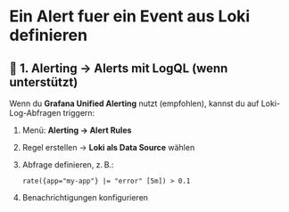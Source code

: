 # Ein Alert fuer ein Event aus Loki definieren 

## 🚨 1. **Alerting → Alerts mit LogQL (wenn unterstützt)**

Wenn du **Grafana Unified Alerting** nutzt (empfohlen), kannst du auf Loki-Log-Abfragen triggern:

1. Menü: **Alerting → Alert Rules**
2. Regel erstellen → **Loki als Data Source** wählen
3. Abfrage definieren, z. B.:

   ```
   rate({app="my-app"} |= "error" [5m]) > 0.1
   ```
4. Benachrichtigungen konfigurieren
